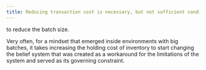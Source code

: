 ```yaml
---
title: Reducing transaction cost is necessary, but not sufficient condition
---
```


to reduce the batch size.

Very often, for a mindset that emerged inside environments with big batches, it takes increasing the holding cost of inventory to start changing the belief system that was created as a workaround for the limitations of the system and served as its governing constraint.
